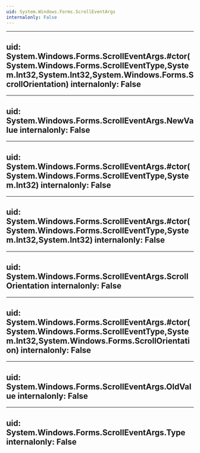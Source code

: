 ```yaml
---
uid: System.Windows.Forms.ScrollEventArgs
internalonly: False
---
```


---
uid: System.Windows.Forms.ScrollEventArgs.#ctor(System.Windows.Forms.ScrollEventType,System.Int32,System.Int32,System.Windows.Forms.ScrollOrientation)
internalonly: False
---

---
uid: System.Windows.Forms.ScrollEventArgs.NewValue
internalonly: False
---

---
uid: System.Windows.Forms.ScrollEventArgs.#ctor(System.Windows.Forms.ScrollEventType,System.Int32)
internalonly: False
---

---
uid: System.Windows.Forms.ScrollEventArgs.#ctor(System.Windows.Forms.ScrollEventType,System.Int32,System.Int32)
internalonly: False
---

---
uid: System.Windows.Forms.ScrollEventArgs.ScrollOrientation
internalonly: False
---

---
uid: System.Windows.Forms.ScrollEventArgs.#ctor(System.Windows.Forms.ScrollEventType,System.Int32,System.Windows.Forms.ScrollOrientation)
internalonly: False
---

---
uid: System.Windows.Forms.ScrollEventArgs.OldValue
internalonly: False
---

---
uid: System.Windows.Forms.ScrollEventArgs.Type
internalonly: False
---
